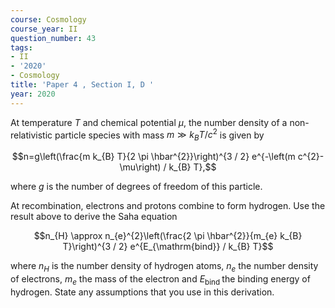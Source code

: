 ```yaml
---
course: Cosmology
course_year: II
question_number: 43
tags:
- II
- '2020'
- Cosmology
title: 'Paper 4 , Section I, D '
year: 2020
---
```




At temperature $T$ and chemical potential $\mu$, the number density of a non-relativistic particle species with mass $m \gg k_{B} T / c^{2}$ is given by

$$n=g\left(\frac{m k_{B} T}{2 \pi \hbar^{2}}\right)^{3 / 2} e^{-\left(m c^{2}-\mu\right) / k_{B} T},$$

where $g$ is the number of degrees of freedom of this particle.

At recombination, electrons and protons combine to form hydrogen. Use the result above to derive the Saha equation

$$n_{H} \approx n_{e}^{2}\left(\frac{2 \pi \hbar^{2}}{m_{e} k_{B} T}\right)^{3 / 2} e^{E_{\mathrm{bind}} / k_{B} T}$$

where $n_{H}$ is the number density of hydrogen atoms, $n_{e}$ the number density of electrons, $m_{e}$ the mass of the electron and $E_{\text {bind }}$ the binding energy of hydrogen. State any assumptions that you use in this derivation.